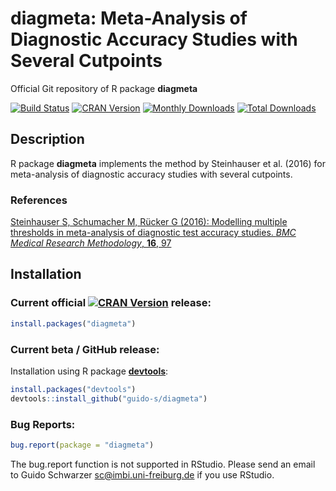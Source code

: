 # diagmeta: Meta-Analysis of Diagnostic Accuracy Studies with Several Cutpoints
Official Git repository of R package **diagmeta**

[![Build Status](https://travis-ci.org/guido-s/diagmeta.svg?branch=master)](https://travis-ci.org/guido-s/diagmeta)
[![CRAN Version](http://www.r-pkg.org/badges/version/diagmeta)](https://cran.r-project.org/package=diagmeta)
[![Monthly Downloads](http://cranlogs.r-pkg.org/badges/diagmeta)](http://cranlogs.r-pkg.org/badges/diagmeta)
[![Total Downloads](http://cranlogs.r-pkg.org/badges/grand-total/diagmeta)](http://cranlogs.r-pkg.org/badges/grand-total/diagmeta)


## Description

R package **diagmeta** implements the method by Steinhauser et
al. (2016) for meta-analysis of diagnostic accuracy studies with
several cutpoints.
 
### References

[Steinhauser S, Schumacher M, Rücker G (2016): Modelling multiple thresholds in meta-analysis of diagnostic test accuracy studies. *BMC Medical Research Methodology*, **16**, 97](https://scholar.google.com/scholar?q=Steinhauser+Schumacher+Rücker+2016+BMC)


## Installation

### Current official [![CRAN Version](http://www.r-pkg.org/badges/version/diagmeta)](https://cran.r-project.org/package=diagmeta) release:
```r
install.packages("diagmeta")
```

### Current beta / GitHub release:

Installation using R package
[**devtools**](https://cran.r-project.org/package=devtools):
```r
install.packages("devtools")
devtools::install_github("guido-s/diagmeta")
```




### Bug Reports:

```r
bug.report(package = "diagmeta")
```

The bug.report function is not supported in RStudio. Please send an
email to Guido Schwarzer <sc@imbi.uni-freiburg.de> if you use RStudio.
